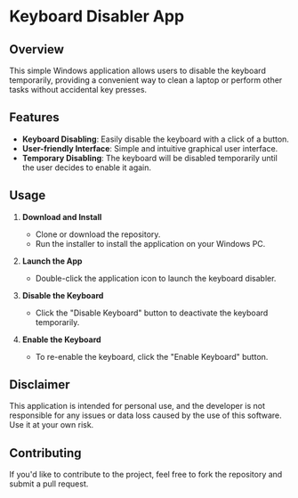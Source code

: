 # Keyboard Disabler App

## Overview

This simple Windows application allows users to disable the keyboard temporarily, providing a convenient way to clean a laptop or perform other tasks without accidental key presses.

## Features

- **Keyboard Disabling**: Easily disable the keyboard with a click of a button.
- **User-friendly Interface**: Simple and intuitive graphical user interface.
- **Temporary Disabling**: The keyboard will be disabled temporarily until the user decides to enable it again.

## Usage

1. **Download and Install**
   - Clone or download the repository.
   - Run the installer to install the application on your Windows PC.

2. **Launch the App**
   - Double-click the application icon to launch the keyboard disabler.

3. **Disable the Keyboard**
   - Click the "Disable Keyboard" button to deactivate the keyboard temporarily.

4. **Enable the Keyboard**
   - To re-enable the keyboard, click the "Enable Keyboard" button.

## Disclaimer

This application is intended for personal use, and the developer is not responsible for any issues or data loss caused by the use of this software. Use it at your own risk.

## Contributing

If you'd like to contribute to the project, feel free to fork the repository and submit a pull request.
